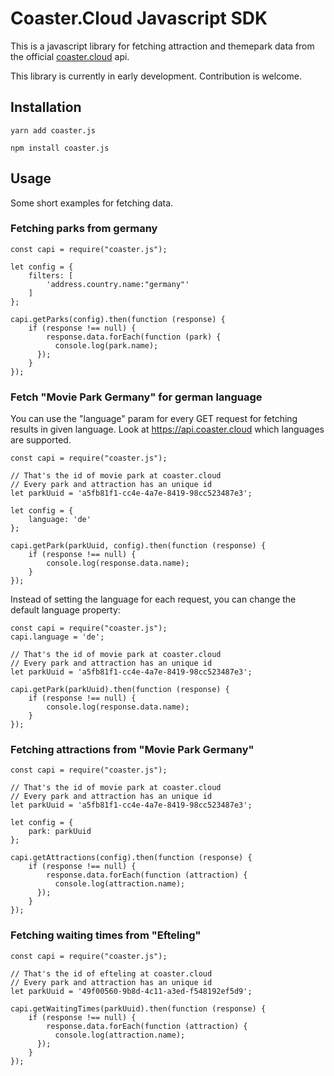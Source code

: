 # Coaster.Cloud Javascript SDK
This is a javascript library for fetching attraction and themepark data from the
official [coaster.cloud](https://coaster.cloud) api.

This library is currently in early development. Contribution is welcome.

## Installation
```
yarn add coaster.js
```

```
npm install coaster.js
```

## Usage
Some short examples for fetching data.

### Fetching parks from germany
```
const capi = require("coaster.js");

let config = {
    filters: [
        'address.country.name:"germany"'
    ]
};

capi.getParks(config).then(function (response) {
    if (response !== null) {
        response.data.forEach(function (park) {
          console.log(park.name);
      });
    }
});
```

### Fetch "Movie Park Germany" for german language
You can use the "language" param for every GET request for fetching results in given language.
Look at https://api.coaster.cloud which languages are supported.

```
const capi = require("coaster.js");

// That's the id of movie park at coaster.cloud
// Every park and attraction has an unique id
let parkUuid = 'a5fb81f1-cc4e-4a7e-8419-98cc523487e3';

let config = {
    language: 'de'
};

capi.getPark(parkUuid, config).then(function (response) {
    if (response !== null) {
        console.log(response.data.name);
    }
});
```

Instead of setting the language for each request, you can change the default language property:

```
const capi = require("coaster.js");
capi.language = 'de';

// That's the id of movie park at coaster.cloud
// Every park and attraction has an unique id
let parkUuid = 'a5fb81f1-cc4e-4a7e-8419-98cc523487e3';

capi.getPark(parkUuid).then(function (response) {
    if (response !== null) {
        console.log(response.data.name);
    }
});
```

### Fetching attractions from "Movie Park Germany"
```
const capi = require("coaster.js");

// That's the id of movie park at coaster.cloud
// Every park and attraction has an unique id
let parkUuid = 'a5fb81f1-cc4e-4a7e-8419-98cc523487e3';

let config = {
    park: parkUuid
};

capi.getAttractions(config).then(function (response) {
    if (response !== null) {
        response.data.forEach(function (attraction) {
          console.log(attraction.name);
      });
    }
});
```

### Fetching waiting times from "Efteling"
```
const capi = require("coaster.js");

// That's the id of efteling at coaster.cloud
// Every park and attraction has an unique id
let parkUuid = '49f00560-9b8d-4c11-a3ed-f548192ef5d9';

capi.getWaitingTimes(parkUuid).then(function (response) {
    if (response !== null) {
        response.data.forEach(function (attraction) {
          console.log(attraction.name);
      });
    }
});
```
